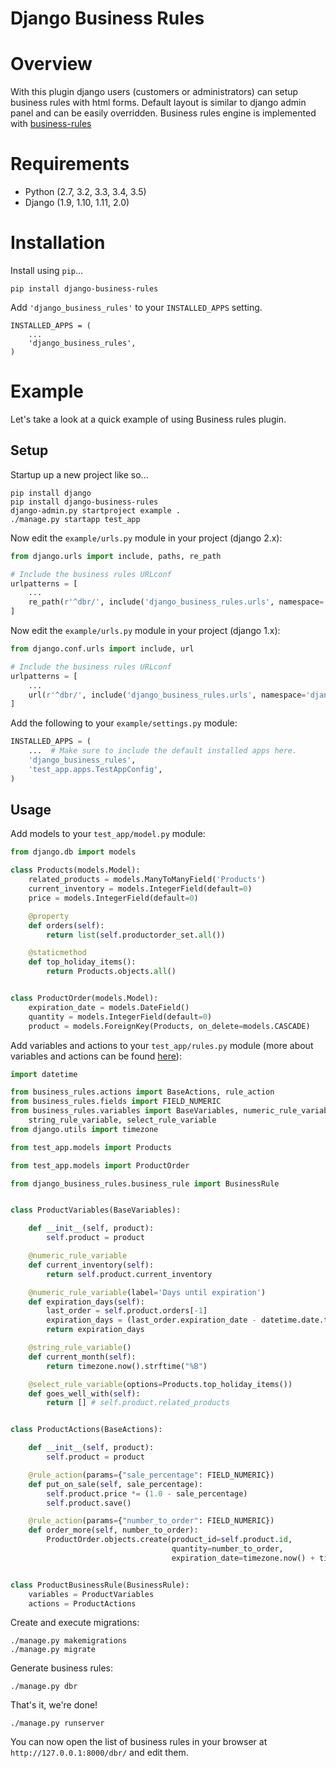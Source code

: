 Django Business Rules
==============

# Overview
With this plugin django users (customers or administrators) can setup business rules with html forms. Default layout is similar to django admin panel and can be easily overridden.
Business rules engine is implemented with [business-rules][business-rules-lib]

# Requirements

* Python (2.7, 3.2, 3.3, 3.4, 3.5)
* Django (1.9, 1.10, 1.11, 2.0)

# Installation

Install using `pip`...

    pip install django-business-rules

Add `'django_business_rules'` to your `INSTALLED_APPS` setting.

    INSTALLED_APPS = (
        ...
        'django_business_rules',
    )

# Example

Let's take a look at a quick example of using Business rules plugin.

## Setup
Startup up a new project like so...

    pip install django
    pip install django-business-rules
    django-admin.py startproject example .
    ./manage.py startapp test_app


Now edit the `example/urls.py` module in your project (django 2.x):

```python
from django.urls import include, paths, re_path

# Include the business rules URLconf
urlpatterns = [
    ...
    re_path(r'^dbr/', include('django_business_rules.urls', namespace='django_business_rules'))
]
```

Now edit the `example/urls.py` module in your project (django 1.x):

```python
from django.conf.urls import include, url

# Include the business rules URLconf
urlpatterns = [
    ...
    url(r'^dbr/', include('django_business_rules.urls', namespace='django_business_rules'))
]
```

Add the following to your `example/settings.py` module:

```python
INSTALLED_APPS = (
    ...  # Make sure to include the default installed apps here.
    'django_business_rules',
    'test_app.apps.TestAppConfig',
)
```

## Usage

Add models to your `test_app/model.py` module:

```python
from django.db import models

class Products(models.Model):
    related_products = models.ManyToManyField('Products')
    current_inventory = models.IntegerField(default=0)
    price = models.IntegerField(default=0)

    @property
    def orders(self):
        return list(self.productorder_set.all())

    @staticmethod
    def top_holiday_items():
        return Products.objects.all()


class ProductOrder(models.Model):
    expiration_date = models.DateField()
    quantity = models.IntegerField(default=0)
    product = models.ForeignKey(Products, on_delete=models.CASCADE)
```

Add variables and actions to your `test_app/rules.py` module (more about variables and actions can be found [here][business-rules-lib]):

```python
import datetime

from business_rules.actions import BaseActions, rule_action
from business_rules.fields import FIELD_NUMERIC
from business_rules.variables import BaseVariables, numeric_rule_variable, \
    string_rule_variable, select_rule_variable
from django.utils import timezone

from test_app.models import Products

from test_app.models import ProductOrder

from django_business_rules.business_rule import BusinessRule


class ProductVariables(BaseVariables):

    def __init__(self, product):
        self.product = product

    @numeric_rule_variable
    def current_inventory(self):
        return self.product.current_inventory

    @numeric_rule_variable(label='Days until expiration')
    def expiration_days(self):
        last_order = self.product.orders[-1]
        expiration_days = (last_order.expiration_date - datetime.date.today()).days
        return expiration_days

    @string_rule_variable()
    def current_month(self):
        return timezone.now().strftime("%B")

    @select_rule_variable(options=Products.top_holiday_items())
    def goes_well_with(self):
        return [] # self.product.related_products


class ProductActions(BaseActions):

    def __init__(self, product):
        self.product = product

    @rule_action(params={"sale_percentage": FIELD_NUMERIC})
    def put_on_sale(self, sale_percentage):
        self.product.price *= (1.0 - sale_percentage)
        self.product.save()

    @rule_action(params={"number_to_order": FIELD_NUMERIC})
    def order_more(self, number_to_order):
        ProductOrder.objects.create(product_id=self.product.id,
                                    quantity=number_to_order,
                                    expiration_date=timezone.now() + timezone.timedelta(weeks=4))


class ProductBusinessRule(BusinessRule):
    variables = ProductVariables
    actions = ProductActions
```

Create and execute migrations:

    ./manage.py makemigrations
    ./manage.py migrate

Generate business rules:

    ./manage.py dbr

That's it, we're done!

    ./manage.py runserver

You can now open the list of business rules in your browser at `http://127.0.0.1:8000/dbr/` and edit them.

[business-rules-lib]: https://github.com/venmo/business-rules
